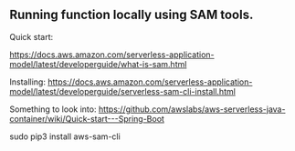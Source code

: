 ## Running function locally using SAM tools.

Quick start:

https://docs.aws.amazon.com/serverless-application-model/latest/developerguide/what-is-sam.html

Installing: 
https://docs.aws.amazon.com/serverless-application-model/latest/developerguide/serverless-sam-cli-install.html

Something to look into: https://github.com/awslabs/aws-serverless-java-container/wiki/Quick-start---Spring-Boot

sudo pip3 install  aws-sam-cli